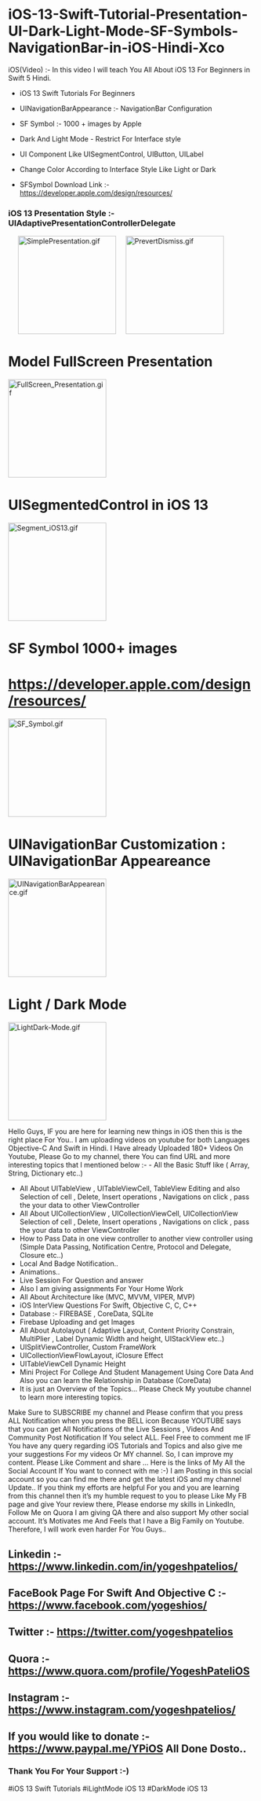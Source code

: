 # iOS-13-Swift-Tutorial-Presentation-UI-Dark-Light-Mode-SF-Symbols-NavigationBar-in-iOS-Hindi-Xco
iOS(Video) :- In this video I will teach You All About iOS 13 For Beginners in Swift 5 Hindi. 
* iOS 13 Swift Tutorials For Beginners 
* UINavigationBarAppearance :-  NavigationBar Configuration 
* SF Symbol :- 1000 + images by Apple
* Dark And Light Mode - Restrict For Interface style 
* UI Component Like UISegmentControl, UIButton, UILabel 
* Change Color According to Interface Style Like Light or Dark 

* SFSymbol Download Link :-  https://developer.apple.com/design/resources/

### iOS 13 Presentation Style :- UIAdaptivePresentationControllerDelegate

<a href="https://gifyu.com/image/kcyq"><img src="https://s3.gifyu.com/images/SimplePresentation.gif" alt="SimplePresentation.gif" border="0" width="200px" hspace="20"></a><a href="https://gifyu.com/image/kcyE"><img src="https://s3.gifyu.com/images/PrevertDismiss.gif" alt="PrevertDismiss.gif" border="0" width="200px"></a>

# Model FullScreen Presentation
<a href="https://gifyu.com/image/kcy9"><img src="https://s3.gifyu.com/images/FullScreen_Presentation.gif" alt="FullScreen_Presentation.gif" border="0" width="200px"></a>

# UISegmentedControl in iOS 13
<a href="https://gifyu.com/image/kcyh"><img src="https://s3.gifyu.com/images/Segment_iOS13.gif" alt="Segment_iOS13.gif" border="0" width="200px"></a>

# SF Symbol 1000+ images 
# https://developer.apple.com/design/resources/
<a href="https://gifyu.com/image/kcyk"><img src="https://s3.gifyu.com/images/SF_Symbol.gif" alt="SF_Symbol.gif" border="0" width="200px"></a>

# UINavigationBar Customization : UINavigationBar Appeareance
<a href="https://gifyu.com/image/kcyv"><img src="https://s3.gifyu.com/images/UINavigationBarAppeareance.gif" alt="UINavigationBarAppeareance.gif" border="0" width="200px"></a>

# Light / Dark Mode
<a href="https://gifyu.com/image/kcym"><img src="https://s3.gifyu.com/images/LightDark-Mode.gif" alt="LightDark-Mode.gif" border="0" width="200px"></a>

Hello Guys, IF you are here for learning new things in iOS then this is the right place For You.. I am uploading videos on youtube for both Languages Objective-C And Swift in Hindi.  I Have already Uploaded 180+ Videos On Youtube, Please Go to my channel, there You can find URL and more interesting topics that I mentioned below :-  - All the Basic Stuff like ( Array, String, Dictionary etc..)

* All About UITableView , UITableViewCell, TableView Editing and also Selection of cell , Delete, Insert operations , Navigations on click , pass the your data to other ViewController 
* All About UICollectionView , UICollectionViewCell, UICollectionView Selection of cell , Delete, Insert operations , Navigations on click , pass the your data to other ViewController 
* How to Pass Data in one view controller to another view controller using (Simple Data Passing, Notification Centre, Protocol and Delegate, Closure etc..)
* Local And Badge Notification..
* Animations..
* Live Session For Question and answer
* Also I am giving assignments For Your Home Work 
* All About Architecture like (MVC, MVVM, VIPER, MVP)
* iOS InterView Questions For Swift, Objective C, C, C++
* Database :- FIREBASE , CoreData, SQLite
* Firebase Uploading and get Images
* All About Autolayout ( Adaptive Layout, Content Priority Constrain, MultiPlier , Label Dynamic Width and height, UIStackView etc..) 
* UISplitViewController, Custom FrameWork 
* UICollectionViewFlowLayout, iClosure Effect 
* UITableViewCell Dynamic Height
* Mini Project For College And Student Management Using Core Data And Also you can learn the Relationship in Database (CoreData)
* It is just an Overview of the Topics… Please Check My youtube channel to learn more interesting topics. 

Make Sure to SUBSCRIBE my channel and Please confirm that you press ALL Notification when you press the BELL icon Because YOUTUBE says that you can get All Notifications of the Live Sessions , Videos And Community Post Notification If You select ALL.  Feel Free to comment me IF You have any query regarding iOS Tutorials and Topics and also give me your suggestions For my videos Or MY channel. So, I can improve my content.  Please Like Comment and share …  Here is the links of My All the Social Account If You want to connect with me :-)  I am Posting in this social account so you can find me there and get the latest iOS and my channel Update..  If you think my efforts are helpful For you and you are learning from this channel then it’s my humble request to you to please Like My FB page and give Your review there, Please endorse my skills in LinkedIn,  Follow Me on Quora I am giving QA there and also support My other social account. It’s Motivates me And Feels that I have a Big Family on Youtube. Therefore, I will work even harder For You Guys.. 
## Linkedin :- https://www.linkedin.com/in/yogeshpatelios/    
## FaceBook Page For Swift And Objective C :- https://www.facebook.com/yogeshios/ 
## Twitter :- https://twitter.com/yogeshpatelios 
## Quora :- https://www.quora.com/profile/YogeshPateliOS 
## Instagram :- https://www.instagram.com/yogeshpatelios/ 
## If you would like to donate :- https://www.paypal.me/YPiOS  All Done Dosto..
### Thank You For Your Support :-) 
#iOS 13 Swift Tutorials #iLightMode iOS 13 #DarkMode iOS 13
